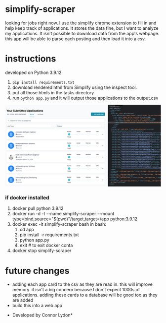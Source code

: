 # simplify-scraper

looking for jobs right now. I use the simplify chrome extension to fill in and help keep track of applications. It stores the data fine, but I want to analyze my applications. It isn't possible to download data from the app's webpage. this app will be able to parse each posting and then load it into a csv.

# instructions
developed on Python 3.9.12
1. `pip install requirements.txt`
1. download rendered html from Simplify using the inspect tool.
2. put all those htmls in the tasks directory
3. run `python app.py` and it will output those applications to the output.csv

![img](img/getting_html.png)

### if docker installed

1. docker pull python 3.9.12
2. docker run -d -t --name simplify-scraper --mount type=bind,source="$(pwd)"/target,target=/app python:3.9.12
3. docker exec -it simplify-scraper bash
    in bash:
    1. cd app
    2. pip install -r requirements.txt
    3. python app.py
    4. exit # to exit docker conta
4. docker stop simplify-scraper

# future changes
- adding each app card to the csv as they are read in. this will improve memory. it isn't a big concern because I don't expect 1000s of applications. adding these cards to a database will be good too as they are added
- build this into a web app

* Developed by Connor Lydon*